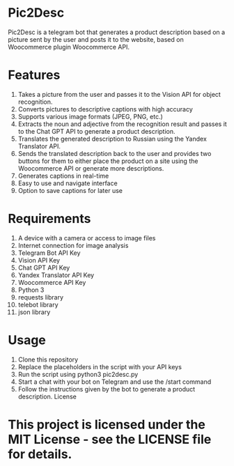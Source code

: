 # Pic2Desc
Pic2Desc is a telegram bot that generates a product description based on a picture sent by the user and posts it to the website, based on Woocommerce plugin Woocommerce API.

# Features
1. Takes a picture from the user and passes it to the Vision API for object recognition.
2. Converts pictures to descriptive captions with high accuracy
3. Supports various image formats (JPEG, PNG, etc.)
4. Extracts the noun and adjective from the recognition result and passes it to the Chat GPT API to generate a product description.
5. Translates the generated description to Russian using the Yandex Translator API.
6. Sends the translated description back to the user and provides two buttons for them to either place the product on a site using the Woocommerce API or generate more descriptions.
7. Generates captions in real-time
8. Easy to use and navigate interface
9. Option to save captions for later use

# Requirements
1. A device with a camera or access to image files
2. Internet connection for image analysis
3. Telegram Bot API Key
4. Vision API Key
5. Chat GPT API Key
6. Yandex Translator API Key
7. Woocommerce API Key
8. Python 3
9. requests library
10. telebot library
11. json library

# Usage
1. Clone this repository
2. Replace the placeholders in the script with your API keys
3. Run the script using python3 pic2desc.py
4. Start a chat with your bot on Telegram and use the /start command
5. Follow the instructions given by the bot to generate a product description.
License

# This project is licensed under the MIT License - see the LICENSE file for details.
